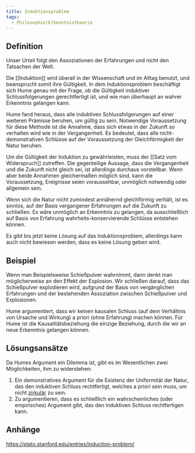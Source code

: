 ```yaml
---
title: Induktionsproblem
tags:
  - Philosophie/Erkenntnistheorie
---
```


## Definition

Unser Urteil folgt den Assoziationen der Erfahrungen und nicht den Tatsachen der Welt.

Die [[Induktion]] wird überall in der Wissenschaft und im Alltag benutzt, und beansprucht somit ihre Gültigkeit. In dem Induktionsproblem beschäftigt sich Hume genau mit der Frage, ob die Gültigkeit induktiver Schlussfolgerungen gerechtfertigt ist, und wie man überhaupt an wahrer Erkenntnis gelangen kann.

Hume fand heraus, dass alle induktiven Schlussfolgerungen auf einer weiteren Prämisse beruhen, um gültig zu sein. Notwendige Voraussetzung für diese Methode ist die Annahme, dass sich etwas in der Zukunft so verhalten wird wie in der Vergangenheit. Es bedeutet, dass alle nicht-demonstrativen Schlüsse auf der Voraussetzung der Gleichförmigkeit der Natur beruhen.

Um die Gültigkeit der Induktion zu gewährleisten, muss der [[Satz vom Widerspruch]] zutreffen. Die gegenteilige Aussage, dass die Vergangenheit und die Zukunft nicht gleich sei, ist allerdings durchaus vorstellbar. Wenn aber beide Annahmen gleichermaßen möglich sind, kann die Voraussetzung, Ereignisse seien voraussehbar, unmöglich notwendig oder allgemein sein.

Wenn sich die Natur nicht zumindest annähernd gleichförmig verhält, ist es sinnlos, auf der Basis vergangener Erfahrungen auf die Zukunft zu schließen. Es wäre unmöglich an Erkenntnis zu gelangen, da ausschließlich auf Basis von Erfahrung wahrheits-konservierende Schlüsse entstehen können.

Es gibt bis jetzt keine Lösung auf das Induktionsproblem, allerdings kann auch nicht bewiesen werden, dass es keine Lösung geben wird.

## Beispiel

Wenn man Beispielsweise Schießpulver  wahrnimmt, dann denkt man möglicherweise an den Effekt der Explosion. Wir schließen darauf, dass das Schießpulver explodieren wird, aufgrund der Basis von vergänglichen Erfahrungen und der bestehenden Assoziation zwischen Schießpulver und Explosionen.

Hume argumentiert, dass wir keinen kausalen Schluss (auf dem Verhältnis von Ursache und Wirkung) a priori (ohne Erfahrung) machen können. Für Hume ist die Kausalitätsbeziehung die einzige Beziehung, durch die wir an neue Erkenntnis gelangen können.

## Lösungsansätze

Da Humes Argument ein Dilemma ist, gibt es im Wesentlichen zwei Möglichkeiten, ihm zu widerstehen:

1. Ein demonstratives Argument für die Existenz der Uniformität der Natur, das den induktiven Schluss rechtfertigt, welches a priori sein muss, um nicht [zirkulär](./Zirkelschluss) zu sein.
2. Zu argumentieren, dass es schließlich ein wahrscheinliches (oder empirisches) Argument gibt, das den induktiven Schluss rechtfertigen kann.

## Anhänge

https://plato.stanford.edu/entries/induction-problem/
